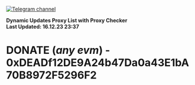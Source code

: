 [![Telegram channel](https://img.shields.io/endpoint?url=https://runkit.io/damiankrawczyk/telegram-badge/branches/master?url=https://t.me/n4z4v0d)](https://t.me/n4z4v0d) 

**Dynamic Updates Proxy List with Proxy Checker**  
**Last Updated: 16.12.23 23:37**

# DONATE (_any evm_) - 0xDEADf12DE9A24b47Da0a43E1bA70B8972F5296F2

